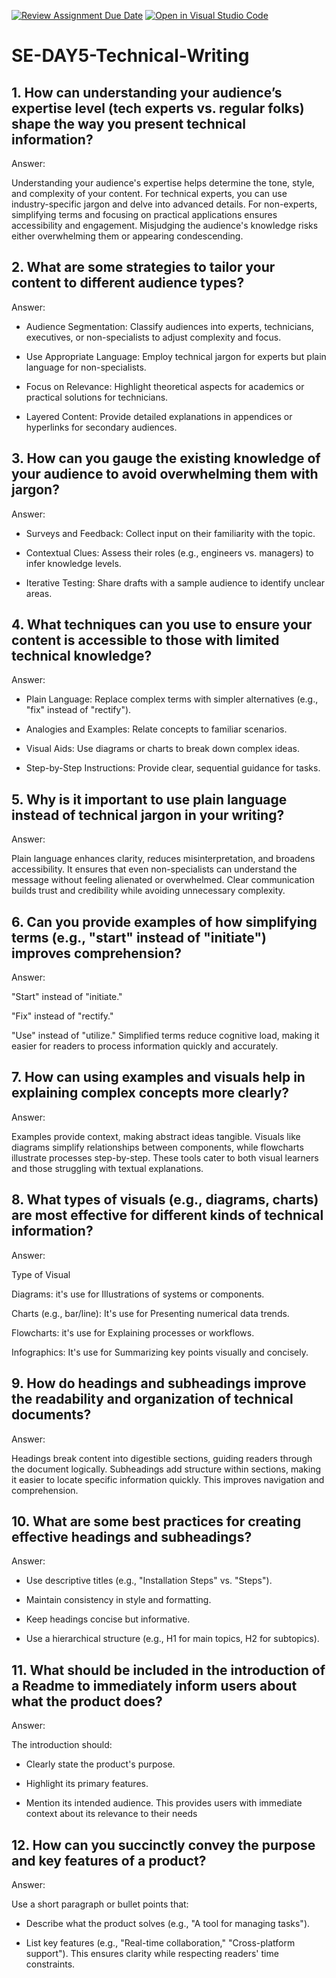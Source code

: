 [![Review Assignment Due Date](https://classroom.github.com/assets/deadline-readme-button-22041afd0340ce965d47ae6ef1cefeee28c7c493a6346c4f15d667ab976d596c.svg)](https://classroom.github.com/a/zsAR-pyY)
[![Open in Visual Studio Code](https://classroom.github.com/assets/open-in-vscode-2e0aaae1b6195c2367325f4f02e2d04e9abb55f0b24a779b69b11b9e10269abc.svg)](https://classroom.github.com/online_ide?assignment_repo_id=18463811&assignment_repo_type=AssignmentRepo)
# SE-DAY5-Technical-Writing

## 1. How can understanding your audience’s expertise level (tech experts vs. regular folks) shape the way you present technical information?

Answer:

Understanding your audience's expertise helps determine the tone, style, and complexity of your content. For technical experts, you can use industry-specific jargon and delve into advanced details. For non-experts, simplifying terms and focusing on practical applications ensures accessibility and engagement. Misjudging the audience's knowledge risks either overwhelming them or appearing condescending.


## 2. What are some strategies to tailor your content to different audience types?

Answer:

* Audience Segmentation: Classify audiences into experts, technicians, executives, or non-specialists to adjust complexity and focus.

* Use Appropriate Language: Employ technical jargon for experts but plain language for non-specialists.

* Focus on Relevance: Highlight theoretical aspects for academics or practical solutions for technicians.

* Layered Content: Provide detailed explanations in appendices or hyperlinks for secondary audiences.


## 3. How can you gauge the existing knowledge of your audience to avoid overwhelming them with jargon?

Answer:

* Surveys and Feedback: Collect input on their familiarity with the topic.

* Contextual Clues: Assess their roles (e.g., engineers vs. managers) to infer knowledge levels.

* Iterative Testing: Share drafts with a sample audience to identify unclear areas.


## 4. What techniques can you use to ensure your content is accessible to those with limited technical knowledge?

Answer:

* Plain Language: Replace complex terms with simpler alternatives (e.g., "fix" instead of "rectify").

* Analogies and Examples: Relate concepts to familiar scenarios.

* Visual Aids: Use diagrams or charts to break down complex ideas.

* Step-by-Step Instructions: Provide clear, sequential guidance for tasks.


## 5. Why is it important to use plain language instead of technical jargon in your writing?

Answer:

Plain language enhances clarity, reduces misinterpretation, and broadens accessibility. It ensures that even non-specialists can understand the message without feeling alienated or overwhelmed. Clear communication builds trust and credibility while avoiding unnecessary complexity.


## 6. Can you provide examples of how simplifying terms (e.g., "start" instead of "initiate") improves comprehension?

Answer:

"Start" instead of "initiate."

"Fix" instead of "rectify."

"Use" instead of "utilize."
Simplified terms reduce cognitive load, making it easier for readers to process information quickly and accurately.


## 7. How can using examples and visuals help in explaining complex concepts more clearly?

Answer:

Examples provide context, making abstract ideas tangible. Visuals like diagrams simplify relationships between components, while flowcharts illustrate processes step-by-step. These tools cater to both visual learners and those struggling with textual explanations.


## 8. What types of visuals (e.g., diagrams, charts) are most effective for different kinds of technical information?

Answer:

Type of Visual

Diagrams: it's use for Illustrations of systems or components.

Charts (e.g., bar/line): It's use for Presenting numerical data trends.

Flowcharts: it's use for Explaining processes or workflows.

Infographics: It's  use for Summarizing key points visually and concisely.


## 9. How do headings and subheadings improve the readability and organization of technical documents?

Answer:

Headings break content into digestible sections, guiding readers through the document logically. Subheadings add structure within sections, making it easier to locate specific information quickly. This improves navigation and comprehension.


## 10. What are some best practices for creating effective headings and subheadings?

Answer:

* Use descriptive titles (e.g., "Installation Steps" vs. "Steps").

* Maintain consistency in style and formatting.

* Keep headings concise but informative.

* Use a hierarchical structure (e.g., H1 for main topics, H2 for subtopics).

## 11. What should be included in the introduction of a Readme to immediately inform users about what the product does?

Answer:

The introduction should:

* Clearly state the product's purpose.

* Highlight its primary features.

* Mention its intended audience.
This provides users with immediate context about its relevance to their needs


## 12. How can you succinctly convey the purpose and key features of a product?

Answer:

Use a short paragraph or bullet points that:

* Describe what the product solves (e.g., "A tool for managing tasks").

* List key features (e.g., "Real-time collaboration," "Cross-platform support").
This ensures clarity while respecting readers' time constraints.